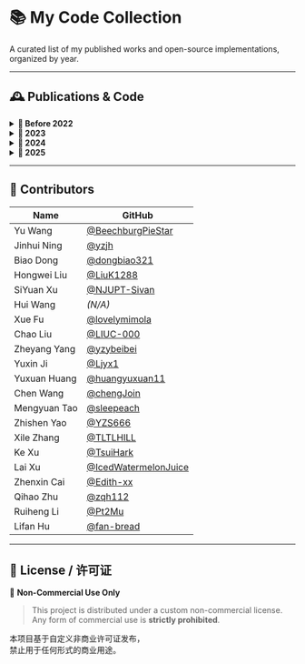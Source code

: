 # 📚 My Code Collection

A curated list of my published works and open-source implementations, organized by year.

---

## 🕰️ Publications & Code

<details>
<summary><strong>📅 Before 2022</strong></summary>

*  Y. Wang, J. Wang, W. Zhang, J. Yang and G. Gui, "Deep Learning-Based Cooperative Automatic Modulation Classification Method for MIMO Systems," in IEEE Transactions on Vehicular Technology, vol. 69, no. 4, pp. 4575-4579, April 2020. [[Paper](https://ieeexplore.ieee.org/abstract/document/9018261)][[Code](https://github.com/BeechburgPieStar/CoAMC/tree/main)]
*  Y. Wang, G. Gui, H. Gacanin, T. Ohtsuki, O. A. Dobre and H. V. Poor, "An Efficient Specific Emitter Identification Method Based on Complex-Valued Neural Networks and Network Compression," in IEEE Journal on Selected Areas in Communications, vol. 39, no. 8, pp. 2305-2317, Aug. 2021. [[Paper](https://ieeexplore.ieee.org/abstract/document/9448105)][[Code](https://github.com/BeechburgPieStar/SlimSEI)]
*  Y. Wang, G. Gui, H. Gacanin, B. Adebisi, H. Sari and F. Adachi, "Federated Learning for Automatic Modulation Classification Under Class Imbalance and Varying Noise Condition," in IEEE Transactions on Cognitive Communications and Networking, vol. 8, no. 1, pp. 86-96, March 2022.[[Paper](https://ieeexplore.ieee.org/abstract/document/9456904/)][[Code](https://github.com/BeechburgPieStar/FLAMC)]
*  Z. He et al., "Edge Device Identification Based on Federated Learning and Network Traffic Feature Engineering," in IEEE Transactions on Cognitive Communications and Networking, vol. 8, no. 4, pp. 1898-1909, Dec. 2022.[[Paper](https://ieeexplore.ieee.org/abstract/document/9502154)][[Code](https://github.com/BeechburgPieStar/FocalDTI)]
*  J. Ning et al., "Malware Traffic Classification Using Domain Adaptation and Ladder Network for Secure Industrial Internet of Things," in IEEE Internet of Things Journal, vol. 9, no. 18, pp. 17058-17069, 15 Sept.15, 2022.[[Paper](https://ieeexplore.ieee.org/abstract/document/9632825/)][[Code](https://github.com/yzjh/Keras-MTC-DA-Ladder)]
*  Y. Wang, G. Gui, Y. Lin, H. -C. Wu, C. Yuen and F. Adachi, "Few-Shot Specific Emitter Identification via Deep Metric Ensemble Learning," in IEEE Internet of Things Journal, vol. 9, no. 24, pp. 24980-24994, Dec.15, 2022.[[Paper](https://ieeexplore.ieee.org/abstract/document/9846906)][[Code](https://github.com/BeechburgPieStar/FS-SEI)]
*  J. Yang, Y. Wang, H. Zhao and G. Gui, "MobileNet and Knowledge Distillation-Based Automatic Scenario Recognition Method in Vehicle-to-Vehicle Systems," in IEEE Transactions on Vehicular Technology, vol. 71, no. 10, pp. 11006-11016, Oct. 2022.[[Paper](https://ieeexplore.ieee.org/abstract/document/9802718)][[Code](https://github.com/BeechburgPieStar/V2V-Dataset-for-Scenario-Identification)]
*  B. Dong et al., "A Lightweight Decentralized-Learning-Based Automatic Modulation Classification Method for Resource-Constrained Edge Devices," in IEEE Internet of Things Journal, vol. 9, no. 24, pp. 24708-24720, 15 Dec.15, 2022.[[Paper](https://ieeexplore.ieee.org/document/9844135/)][[Code](https://github.com/dongbiao321/MCMBNN-for-CentAMC-and-DecentAMC)]
*  H. Liu, C. Hao, Y. Peng, Y. Wang, T. Ohtsuki and G. Gui, "An Effective Radio Frequency Signal Classification Method Based on Multi-Task Learning Mechanism," 2022 IEEE 96th Vehicular Technology Conference (VTC2022-Fall), London, United Kingdom, 2022, pp. 1-5.[[Paper](https://ieeexplore.ieee.org/abstract/document/10012794)][[Code](https://github.com/LiuK1288/lhw-000)]
*  S. Xu, Z. He, W. Shi, Y. Wang, T. Ohtsuki and G. Guiy, "Cross-Person Activity Recognition Method Using Snapshot Ensemble Learning," 2022 IEEE 96th Vehicular Technology Conference (VTC2022-Fall), London, United Kingdom, 2022, pp. 1-5.[[Paper](https://ieeexplore.ieee.org/abstract/document/10013044)][[Code](https://github.com/NJUPT-Sivan/Cross-person-HAR)]

</details>

<details>
<summary><strong>📅 2023</strong></summary>

*  X. Fu et al., "Semi-Supervised Specific Emitter Identification Method Using Metric-Adversarial Training," in IEEE Internet of Things Journal, vol. 10, no. 12, pp. 10778-10789, 15 June15, 2023.[[Paper](https://ieeexplore.ieee.org/document/10026879)][[Code](https://github.com/lovelymimola/MAT-based-SS-SEI)]
*  C. Liu et al., "A Robust Few-Shot SEI Method Using Class-Reconstruction and Adversarial Training," 2022 IEEE 96th Vehicular Technology Conference (VTC2022-Fall), London, United Kingdom, 2022, pp. 1-5.[[Paper](https://ieeexplore.ieee.org/document/10012716)][[Code](https://github.com/LIUC-000/CRCN-AT)]
*  Y. Huang, X. Zhang, Y. Wang, D. Jiao, G. Gui and T. Ohtsuki, "NASEI: Neural Architecture Search-Based Specific Emitter Identification Method," 2023 IEEE 97th Vehicular Technology Conference (VTC2023-Spring), Florence, Italy, 2023, pp. 1-5. [[Paper](https://ieeexplore.ieee.org/abstract/document/10199409)][[Code](https://github.com/huangyuxuan11/NASEI)]
*  Z. Yang et al., "Rogue Emitter Detection Using Hybrid Network of Denoising Autoencoder and Deep Metric Learning," ICC 2023 - IEEE International Conference on Communications, Rome, Italy, 2023, pp. 4780-4785.[[Paper](https://arxiv.org/abs/2212.00242)][[Code](https://github.com/yzybeibei/DMNet)]
*  Y. Ji et al., "Multi-Agent Reinforcement Learning Resources Allocation Method Using Dueling Double Deep Q-Network in Vehicular Networks," in IEEE Transactions on Vehicular Technology, vol. 72, no. 10, pp. 13447-13460, Oct. 2023.[[Paper](https://ieeexplore.ieee.org/abstract/document/10123947)][[Code](https://github.com/Ljyx1/paper-codes/tree/master)]
*  X. Fu et al., "Semi-Supervised Specific Emitter Identification via Dual Consistency Regularization," in IEEE Internet of Things Journal, vol. 10, no. 21, pp. 19257-19269, Nov. 2023.[[Paper](https://ieeexplore.ieee.org/abstract/document/10139822)][[Code](https://github.com/lovelymimola/DCR-Based-SemiSEI)]
*  C. Wang et al., "Interpolative Metric Learning for Few-Shot Specific Emitter Identification," in IEEE Transactions on Vehicular Technology, doi: 10.1109/TVT.2023.3296120.[[Paper](https://ieeexplore.ieee.org/abstract/document/10190130)][[Code](https://github.com/chengJoin/InterML-for-FS-SEI)]
*  Z. Yao et al., "Few-Shot Specific Emitter Identification Using Asymmetric Masked Auto-Encoder," in IEEE Communications Letters, vol. 27, no. 10, pp. 2657-2661, Oct. 2023.[[Paper](https://ieeexplore.ieee.org/abstract/document/10243409)][[Code](https://github.com/YZS666/A-Method-for-Solving-the-FS-SEI-Problem)]
*  H. Huang, G. Gui, H. Gacanin, C. Yuen, H. Sari and F. Adachi, "Deep Regularized Waveform Learning for Beam Prediction With Limited Samples in Non-Cooperative mmWave Systems," in IEEE Transactions on Vehicular Technology, vol. 72, no. 7, pp. 9614-9619, July 2023.[[Paper](https://ieeexplore.ieee.org/abstract/document/10050781)][[Code](https://github.com/BeechburgPieStar/Beam-Prediction)]
*  M. Tao et al., "Resource-Constrained Specific Emitter Identification Using End-to-End Sparse Feature Selection," GLOBECOM 2023 - 2023 IEEE Global Communications Conference, Kuala Lumpur, Malaysia, 2023, pp. 6067-6072.[[Paper](https://ieeexplore.ieee.org/abstract/document/10436740)][[Code](https://github.com/sleepeach/SFS-SEI)]
*  L. Xu et al., "Few-Shot Specific Emitter Identification Method Using Rotation Feature Decoupling for Secure 6G," 2023 IEEE 23rd International Conference on Communication Technology (ICCT), Wuxi, China, 2023, pp. 490-494.[[Paper](https://ieeexplore.ieee.org/document/10419686)][[Code](https://github.com/IcedWatermelonJuice/FS-SEI?tab=readme-ov-file)]

</details>


<details>
<summary><strong>📅 2024</strong></summary>

*   K. Xu et al., "Self-Supervised Learning Malware Traffic Classification Based on Masked Autoencoder," in IEEE Internet of Things Journal, vol. 11, no. 10, pp. 17330-17340, May 2024.[[Paper](https://ieeexplore.ieee.org/abstract/document/10411960)][[Code](https://github.com/TsuiHark/Self-supervised_MTC)]
*   X. Zhang et al., "A-GCRNN: Attention Graph Convolution Recurrent Neural Network for Multi-Band Spectrum Prediction," in IEEE Transactions on Vehicular Technology, vol. 73, no. 2, pp. 2978-2982, Feb. 2024.[[Paper](https://ieeexplore.ieee.org/abstract/document/10251662/)][[Code](https://github.com/TLTLHILL/A-GCRNN-for-spectrum-prediction)]
*  C. Liu et al., "Overcoming Data Limitations: A Few-Shot Specific Emitter Identification Method Using Self-Supervised Learning and Adversarial Augmentation," in IEEE Transactions on Information Forensics and Security, vol. 19, pp. 500-513, 2024.[[Paper](https://ieeexplore.ieee.org/abstract/document/10285131/)][[Code](https://github.com/LIUC-000/SA2SEI)]
*  Y. Peng et al., "Enhanced Specific Emitter Identification With Limited Data Through Dual Implicit Regularization," in IEEE Internet of Things Journal, vol. 11, no. 15, pp. 26395-26405, Aug. 2024.[[Paper](https://ieeexplore.ieee.org/abstract/document/10511278)][[Code](https://github.com/BeechburgPieStar/DIR-SEI)]
*  Y. Wang, H. Zhao, T. Ohtsuki, H. Sari and G. Gui, "Regularized Multi-Label Learning Empowered Joint Activity Recognition and Indoor Localization With CSI Fingerprints," in IEEE Transactions on Wireless Communications, vol. 23, no. 11, pp. 16865-16874, Nov. 2024.[[Paper](https://ieeexplore.ieee.org/abstract/document/10659363)][[Code](https://github.com/BeechburgPieStar/JARIL)]
* M. Tao et al., "Robust Specific Emitter Identification With Sample Selection and Regularization Under Label Noise," in IEEE Internet of Things Journal, vol. 11, no. 24, pp. 40702-40713, Dec. 2024.[[Paper](https://ieeexplore.ieee.org/document/10663350)][[Code](https://github.com/sleepeach/SSR-SEI)]
*  X. Fu, Y. Wang, Y. Lin, T. Ohtsuki, G. Gui and H. Sari, "Toward Robust Open-Set Radiofrequency Signal Identification in Internet of Things Using Hypersphere Manifold Embedding," in IEEE Internet of Things Journal, vol. 11, no. 24, pp. 41235-41247, 15 Dec.15.[[Paper](https://ieeexplore.ieee.org/abstract/document/10677423)][[Code](https://github.com/lovelymimola/Hypersphere-based-Open-set-RFF)]
*  Z. Cai, Y. Wang, Q. Jiang, G. Gui and J. Sha, "Toward Intelligent Lightweight and Efficient UAV Identification With RF Fingerprinting," in IEEE Internet of Things Journal, vol. 11, no. 15, pp. 26329-26339, Aug. 2024.[[Paper](https://ieeexplore.ieee.org/abstract/document/10816100)][[Code](https://github.com/Edith-xx/Papercode_IOTJ)]

</details>

<details>
<summary><strong>📅 2025</strong></summary>
  
*  L. Hu, Y. Wang, X. Fu, L. Guo, Y. Lin and G. Gui, "Energy-Efficient Wireless Technology Recognition Method Using Time-Frequency Feature Fusion Spiking Neural Networks," in IEEE Transactions on Information Forensics and Security, vol. 20, pp. 2252-2265, Feb. 2025.[[Paper](https://ieeexplore.ieee.org/abstract/document/10876404)][[Code](https://github.com/fan-bread/TFSNN-WTR)]
*  Y. Wang, T. Ohtsuki, Z. Sun, D. Niyato, X. Wang and G. Gui, "Avoiding Shortcuts: Enhancing Channel-Robust Specific Emitter Identification via Single-Source Domain Generalization," in IEEE Transactions on Wireless Communications, vol. 24, no. 4, pp. 3163-3176, April 2025.[[Paper](https://ieeexplore.ieee.org/document/10847785)][[Code](https://github.com/BeechburgPieStar/SDG-for-Channel-Robust-SEI)]
*  Y. Wang and G. Gui, "Consistency-Guided Robust Learning for Content-Agnostic Radio Frequency Fingerprinting," in IEEE Communications Letters, vol. 29, no. 3, pp. 610-614, March 2025.[[Paper](https://ieeexplore.ieee.org/abstract/document/10857308)][[Code](https://github.com/BeechburgPieStar/CGRL-for-Content-Agnostic-RFF)]
*  Q. Zhu, Y. Wang, W. Li, H. Huang and G. Gui, "Advancing Multi-Modal Beam Prediction with Cross-Modal Feature Enhancement and Dynamic Fusion Mechanism," in IEEE Transactions on Communications, doi: 10.1109/TCOMM.2025.3548021.[[Paper](https://ieeexplore.ieee.org/abstract/document/10912462)][[Code](https://github.com/zqh112/CMDF)]
*  H. Wang, Y. Huang, H. Huang, Y. Wang, J. Li and G. Gui, "Uncertainty-Aware Dynamic Fusion Network with Criss-Cross Attention for multimodal remote sensing land cover classification," in Information Fusion, vol. 123, p. 103249, 2025.[[Paper](https://www.sciencedirect.com/science/article/abs/pii/S1566253525003227?via%3Dihub)][[Code](https://github.com/BeechburgPieStar/UDFNet)]
*  R. Li et al., "Behavioral Modeling of Power Amplifiers Leveraging Multi-Channel Convolutional Long Short-Term Deep Neural Network," in IEEE Transactions on Vehicular Technology, doi: 10.1109/TVT.2025.3543885.[[Paper](https://ieeexplore.ieee.org/abstract/document/10896855)][[Code](https://github.com/Pt2Mu/Behavioral-Modeling-of-Power-Amplifiers-Leveraging-MCLDNN)]
*  Z. Cai, Y. Wang, G. Gui and J. Sha, "Toward Robust Radio Frequency Fingerprint Identification via Adaptive Semantic Augmentation," in IEEE Transactions on Information Forensics and Security, vol. 20, pp. 1037-1048, 2025.[[Paper](https://ieeexplore.ieee.org/abstract/document/10816100)][[Code](https://github.com/Edith-xx/Cross-Domain-RFFI)]
*  H. Wang, Y. Huang, Y. Wang, H. Huang, D. Jiao, Y. Lin and G. Gui, "Robust Multimodal Road Extraction via Dual-Layer Evidential Fusion Networks for Remote Sensing," in IEEE Transactions on Geoscience and Remote Sensing, early access, doi: 10.1109/TGRS.2025.3587876.[[Paper](https://ieeexplore.ieee.org/document/11077420)][[Code](https://github.com/BeechburgPieStar/DEFNet)]
*  C. Liu, G. Gui, Y. Wang, et al., "A Comprehensive Survey on Self-Supervised Learning for Specific Emitter Identification," in IEEE Communications Surveys & Tutorials, early Access, doi: 10.1109/COMST.2025.3588171.[[Paper]()][[Code](https://github.com/LIUC-000/SSL-SEI_Survey)]
</details>

---

## 👥 Contributors

| Name | GitHub |
|------|--------|
| Yu Wang | [@BeechburgPieStar](https://github.com/BeechburgPieStar) |
| Jinhui Ning | [@yzjh](https://github.com/yzjh) |
| Biao Dong | [@dongbiao321](https://github.com/dongbiao321) |
| Hongwei Liu | [@LiuK1288](https://github.com/LiuK1288) |
| SiYuan Xu | [@NJUPT-Sivan](https://github.com/NJUPT-Sivan) |
| Hui Wang | *(N/A)* |
| Xue Fu | [@lovelymimola](https://github.com/lovelymimola) |
| Chao Liu | [@LIUC-000](https://github.com/LIUC-000) |
| Zheyang Yang | [@yzybeibei](https://github.com/yzybeibei) |
| Yuxin Ji | [@Ljyx1](https://github.com/Ljyx1) |
| Yuxuan Huang | [@huangyuxuan11](https://github.com/huangyuxuan11) |
| Chen Wang | [@chengJoin](https://github.com/chengJoin) |
| Mengyuan Tao | [@sleepeach](https://github.com/sleepeach) |
| Zhishen Yao | [@YZS666](https://github.com/YZS666) |
| Xile Zhang | [@TLTLHILL](https://github.com/TLTLHILL) |
| Ke Xu | [@TsuiHark](https://github.com/TsuiHark) |
| Lai Xu | [@IcedWatermelonJuice](https://github.com/IcedWatermelonJuice) |
| Zhenxin Cai | [@Edith-xx](https://github.com/Edith-xx) |
| Qihao Zhu | [@zqh112](https://github.com/zqh112) |
| Ruiheng Li | [@Pt2Mu](https://github.com/Pt2Mu) |
| Lifan Hu | [@fan-bread](https://github.com/fan-bread) |
---

## 📄 License / 许可证

🚫 **Non-Commercial Use Only**

> This project is distributed under a custom non-commercial license.  
> Any form of commercial use is **strictly prohibited**.

本项目基于自定义非商业许可证发布，  
禁止用于任何形式的商业用途。
